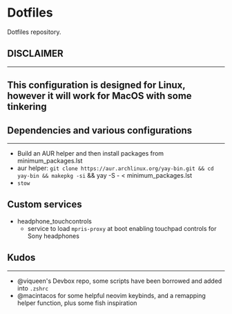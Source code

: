 # Dotfiles

Dotfiles repository.

## DISCLAIMER

---

This configuration is designed for Linux, however it will work for MacOS with some tinkering
---

## Dependencies and various configurations

---

- Build an AUR helper and then install packages from minimum_packages.lst
- aur helper: `git clone https://aur.archlinux.org/yay-bin.git && cd yay-bin && makepkg -si` && yay -S - < minimum_packages.lst
- `stow`

## Custom services

- headphone_touchcontrols
  - service to load `mpris-proxy` at boot enabling touchpad controls for Sony headphones

## Kudos

---

- @viqueen's Devbox repo, some scripts have been borrowed and added into `.zshrc`
- @macintacos for some helpful neovim keybinds, and a remapping helper function, plus some fish inspiration
